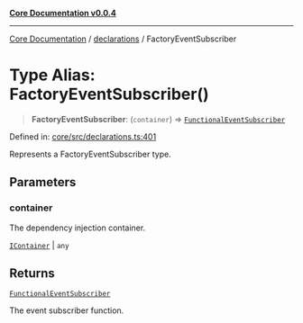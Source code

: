 [**Core Documentation v0.0.4**](../../README.md)

***

[Core Documentation](../../modules.md) / [declarations](../README.md) / FactoryEventSubscriber

# Type Alias: FactoryEventSubscriber()

> **FactoryEventSubscriber**: (`container`) => [`FunctionalEventSubscriber`](FunctionalEventSubscriber.md)

Defined in: [core/src/declarations.ts:401](https://github.com/stonemjs/core/blob/e4675fc5d1a8e120fdb4d54e226a2496fdda3681/src/declarations.ts#L401)

Represents a FactoryEventSubscriber type.

## Parameters

### container

The dependency injection container.

[`IContainer`](IContainer.md) | `any`

## Returns

[`FunctionalEventSubscriber`](FunctionalEventSubscriber.md)

The event subscriber function.
